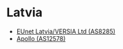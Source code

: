# Latvia

- [EUnet Latvia/VERSIA Ltd (AS8285)](http://www.eunet.lv/cinfo/connect/index.phtml)
- [Apollo (AS12578)](http://net.apollo.lv/)
